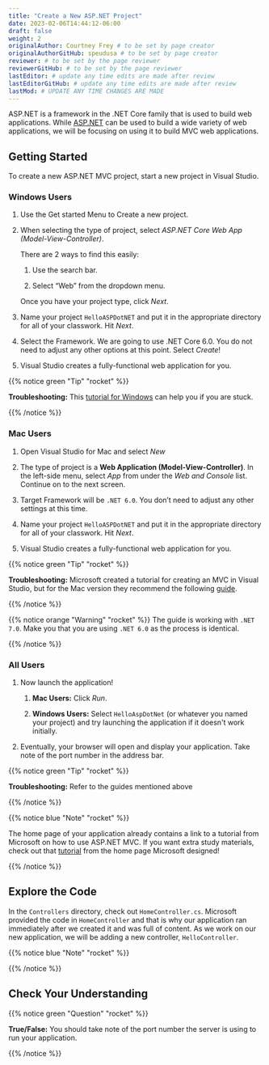 ```yaml
---
title: "Create a New ASP.NET Project"
date: 2023-02-06T14:44:12-06:00
draft: false
weight: 2
originalAuthor: Courtney Frey # to be set by page creator
originalAuthorGitHub: speudusa # to be set by page creator
reviewer: # to be set by the page reviewer
reviewerGitHub: # to be set by the page reviewer
lastEditor: # update any time edits are made after review
lastEditorGitHub: # update any time edits are made after review
lastMod: # UPDATE ANY TIME CHANGES ARE MADE
---
```


ASP.NET is a framework in the .NET Core family that is used to build web applications. While [ASP.NET](https://learn.microsoft.com/en-us/aspnet/core/?view=aspnetcore-6.0) can be used to build a wide variety of web applications, we will be focusing on using it to build MVC web applications.

## Getting Started

To create a new ASP.NET MVC project, start a new project in Visual Studio.


### Windows Users

1. Use the Get started Menu to Create a new project.

1. When selecting the type of project, select *ASP.NET Core Web App (Model-View-Controller)*.

   There are 2 ways to find this easily:
      1. Use the search bar.

      1. Select “Web” from the dropdown menu.

   Once you have your project type, click *Next*.

1. Name your project `HelloASPDotNET` and put it in the appropriate directory for all of your classwork. Hit *Next*.

1. Select the Framework. We are going to use .NET Core 6.0. You do not need to adjust any other options at this point. Select *Create*!

1. Visual Studio creates a fully-functional web application for you.

{{% notice green "Tip" "rocket" %}} 

**Troubleshooting:**
This [tutorial for Windows](https://learn.microsoft.com/en-us/aspnet/core/tutorials/first-mvc-app/start-mvc?view=aspnetcore-6.0&tabs=visual-studio) can help you if you are stuck.

{{% /notice %}}

### Mac Users
1. Open Visual Studio for Mac and select  *New*

1. The type of project is a **Web Application (Model-View-Controller)**. In the left-side menu, select *App* from under the *Web and Console* list. Continue on to the next screen.

1. Target Framework will be `.NET 6.0`. You don’t need to adjust any other settings at this time.

1. Name your project `HelloASPDotNET` and put it in the appropriate directory for all of your classwork. Hit *Next*.

1. Visual Studio creates a fully-functional web application for you.

{{% notice green "Tip" "rocket" %}} 

**Troubleshooting:**
Microsoft created a tutorial for creating an MVC in Visual Studio, but for the Mac version they recommend the following [guide](https://learn.microsoft.com/en-us/aspnet/core/tutorials/first-mvc-app/start-mvc?view=aspnetcore-7.0&tabs=visual-studio-mac).

{{% /notice %}}

{{% notice orange "Warning" "rocket" %}} 
The guide is working with `.NET 7.0`. Make you that you are using `.NET 6.0` as the process is identical.
 
{{% /notice %}}

### All Users

1. Now launch the application!

   1. **Mac Users:** Click *Run*.   

   1. **Windows Users:** Select `HelloAspDotNet` (or whatever you named your project) and try launching the application if it doesn't work initially.

1. Eventually, your browser will open and display your application. Take note of the port number in the address bar.

{{% notice green "Tip" "rocket" %}} 

**Troubleshooting:**
Refer to the guides mentioned above

{{% /notice %}}

{{% notice blue "Note" "rocket" %}} 

The home page of your application already contains a link to a tutorial from Microsoft on how to use ASP.NET MVC. If you want extra study materials, check out that [tutorial](https://learn.microsoft.com/en-us/aspnet/core/tutorials/first-mvc-app/start-mvc?view=aspnetcore-6.0&tabs=visual-studio) from the home page Microsoft designed!

{{% /notice %}}

## Explore the Code
In the `Controllers` directory, check out `HomeController.cs`. Microsoft provided the code in `HomeController` and that is why our application ran immediately after we created it and was full of content. As we work on our new application, we will be adding a new controller, `HelloController`.

{{% notice blue "Note" "rocket" %}} 
 
{{% /notice %}}

## Check Your Understanding

{{% notice green  "Question" "rocket" %}} 

**True/False:** You should take note of the port number the server is using to run your application.

<!-- ans: True! It may not run at 5001 -->

{{% /notice %}}